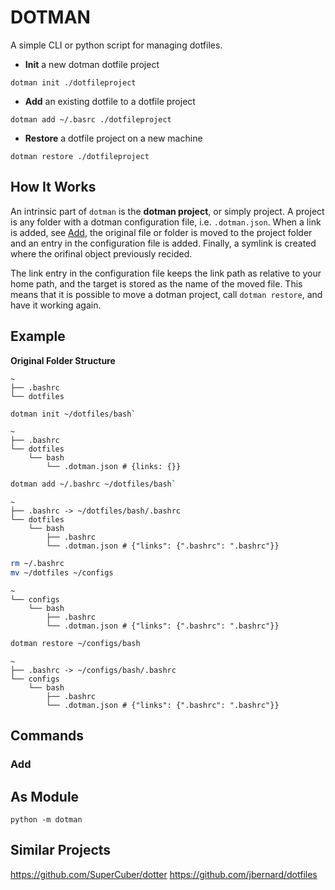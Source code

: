 # DOTMAN
A simple CLI or python script for managing dotfiles.

- **Init** a new dotman dotfile project
```
dotman init ./dotfileproject
```

- **Add** an existing dotfile to a dotfile project
```
dotman add ~/.basrc ./dotfileproject
```

- **Restore** a dotfile project on a new machine
```
dotman restore ./dotfileproject
```

## How It Works
An intrinsic part of `dotman` is the **dotman project**, or simply project.
A project is any folder with a dotman configuration file, i.e. `.dotman.json`.
When a link is added, see [Add](#add), the original file or folder is moved to the project 
folder and an entry in the configuration file is added.
Finally, a symlink is created where the orifinal object previously recided.

The link entry in the configuration file keeps the link path as relative to your home path,
and the target is stored as the name of the moved file.
This means that it is possible to move a dotman project, call `dotman restore`, and have it working again.


## Example

**Original Folder Structure**
```
~
├── .bashrc
└── dotfiles
```

```bash
dotman init ~/dotfiles/bash`
```

```
~
├── .bashrc
└── dotfiles
    └── bash
        └── .dotman.json # {links: {}}
```

```bash
dotman add ~/.bashrc ~/dotfiles/bash`
```

```
~
├── .bashrc -> ~/dotfiles/bash/.bashrc
└── dotfiles
    └── bash
        ├── .bashrc
        └── .dotman.json # {"links": {".bashrc": ".bashrc"}}
```

```bash
rm ~/.bashrc
mv ~/dotfiles ~/configs
```

```
~
└── configs
    └── bash
        ├── .bashrc
        └── .dotman.json # {"links": {".bashrc": ".bashrc"}}
```

```bash
dotman restore ~/configs/bash
```

```
~
├── .bashrc -> ~/configs/bash/.bashrc
└── configs
    └── bash
        ├── .bashrc
        └── .dotman.json # {"links": {".bashrc": ".bashrc"}}
```


## Commands

### Add

## As Module
`python -m dotman`

## Similar Projects

https://github.com/SuperCuber/dotter
https://github.com/jbernard/dotfiles









